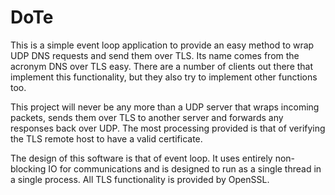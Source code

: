 DoTe
====

This is a simple event loop application to provide an easy method to wrap
UDP DNS requests and send them over TLS.  Its name comes from the acronym
DNS over TLS easy.  There are a number of clients out there that implement
this functionality, but they also try to implement other functions too.

This project will never be any more than a UDP server that wraps incoming
packets, sends them over TLS to another server and forwards any responses
back over UDP.  The most processing provided is that of verifying the TLS
remote host to have a valid certificate.

The design of this software is that of event loop.  It uses entirely non-
blocking IO for communications and is designed to run as a single thread
in a single process.  All TLS functionality is provided by OpenSSL.

